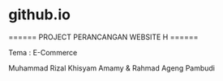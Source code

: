# github.io
====== PROJECT PERANCANGAN WEBSITE H ======

Tema : E-Commerce

Muhammad Rizal Khisyam Amamy &
Rahmad Ageng Pambudi
